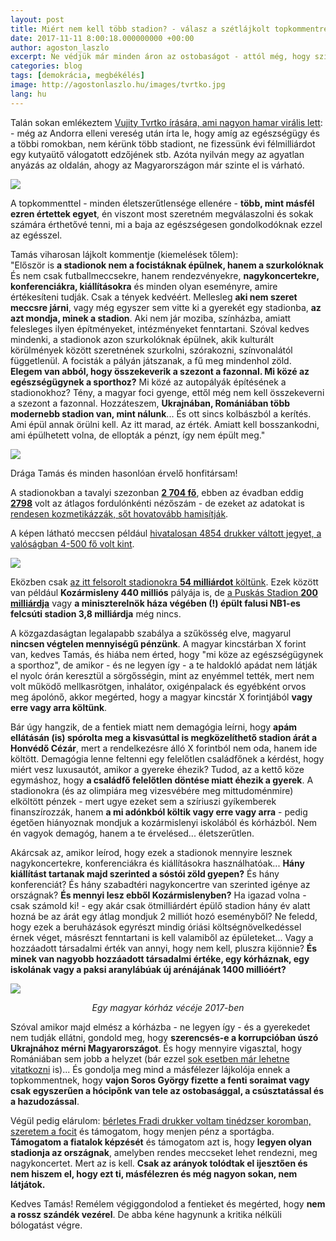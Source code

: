 ```yaml
---
layout: post
title: Miért nem kell több stadion? - válasz a szétlájkolt topkommentre Vujity Tvrtko posztja alatt
date: 2017-11-11 8:00:18.000000000 +00:00
author: agoston_laszlo
excerpt: Ne védjük már minden áron az ostobaságot - attól még, hogy szimpatizálsz egy párttal, lehetsz realista... 
categories: blog
tags: [demokrácia, megbékélés]
image: http://agostonlaszlo.hu/images/tvrtko.jpg
lang: hu
---
```

Talán sokan emlékeztem [Vujity Tvrtko írására, ami nagyon hamar virális lett](https://www.facebook.com/vujitytvrtko/photos/a.523675771035274.1073741826.272564679479719/1500905689978939/?type=3&theater): - még az Andorra elleni vereség után írta le, hogy amíg az egészségügy és a többi romokban, nem kérünk több stadiont, ne fizessünk évi félmilliárdot egy kutyaütő válogatott edzőjének stb. Azóta nyilván megy az agyatlan anyázás az oldalán, ahogy az Magyarországon már szinte el is várható.

![](http://agostonlaszlo.hu/images/tvrtko.jpg)

A topkommenttel - minden életszerűtlensége ellenére - **több, mint másfél ezren értettek egyet**, én viszont most szeretném megválaszolni és sokak számára érthetővé tenni, mi a baja az egészségesen gondolkodóknak ezzel az egésszel.

Tamás  viharosan lájkolt kommentje (kiemelések tőlem): <br />
"Először is **a stadionok nem a focistáknak épülnek, hanem a szurkolóknak** És nem csak futballmeccsekre, hanem rendezvényekre, **nagykoncertekre, konferenciákra, kiállításokra** és minden olyan eseményre, amire értékesíteni tudják. Csak a tények kedvéért. Mellesleg **aki nem szeret meccsre járni**, vagy még egyszer sem vitte ki a gyerekét egy stadionba, **az azt mondja, minek a stadion**. Aki nem jár moziba, színházba, amiatt felesleges ilyen építményeket, intézményeket fenntartani. Szóval kedves mindenki, a stadionok azon szurkolóknak épülnek, akik kulturált körülmények között szeretnének szurkolni, szórakozni, színvonalától függetlenül. A focisták a pályán játszanak, a fű meg mindenhol zöld. **Elegem van abból, hogy összekeverik a szezont a fazonnal. Mi közé az egészségügynek a sporthoz?** Mi közé az autopályák építésének a stadionokhoz? Tény, a magyar foci gyenge, ettől még nem kell összekeverni a szezont a fazonnal. Hozzáteszem, **Ukrajnában, Romániában több modernebb stadion van, mint nálunk**... És ott sincs kolbászból a kerítés. Ami épül annak örülni kell. Az itt marad, az érték. Amiatt kell bosszankodni, ami épülhetett volna, de ellopták a pénzt, így nem épült meg."

![](http://agostonlaszlo.hu/images/tamaskomment.jpg)

Drága Tamás és minden hasonlóan érvelő honfitársam!

A stadionokban a tavalyi szezonban **[2 704 fő](https://www.magyarfutball.hu/hu/merkozesek/bajnoki_merkozesek/nb_i/2016_2017/nezoszamok)**, ebben az évadban eddig **[2798](https://www.magyarfutball.hu/hu/merkozesek/bajnoki_merkozesek/nb_i/2017_2018/nezoszamok)** volt az átlagos fordulónkénti nézőszám - de ezeket az adatokat is [rendesen kozmetikázzák, sőt hovatovább hamisítják](https://444.hu/2016/03/04/sokkal-kevesebben-jarnak-magyarorszagon-meccsre-mint-amit-a-klubok-hazudnak).

A képen látható meccsen például [hivatalosan 4854 drukker váltott jegyet, a valóságban 4-500 fő volt kint]((https://444.hu/2017/04/23/a-meccsen-ahol-ez-a-kep-keszult-hivatalosan-4854-nezo-volt)).

![](https://4cdn.hu/kraken/image/upload/s--Ci2QfTwr--/7076TutrruzPMgCRs.png)

Eközben csak [az itt felsorolt stadionokra **54 milliárdot** költünk](http://www.csakfoci.hu/magyar-foci/ezek-a-stadion-keszulhetnek-el-2018-tavaszara-arenakorkep#). Ezek között van például **Kozármisleny 440 milliós** pályája is, de [a Puskás Stadion **200 milliárdja**](http://index.hu/sport/futball/2017/03/07/puskas_ferenc_stadion_190_milliard_koltseg/) vagy **a miniszterelnök háza végében (!) épült falusi NB1-es felcsúti stadion 3,8 milliárdja** még nincs.

A közgazdaságtan legalapabb szabálya a szűkösség elve, magyarul **nincsen végtelen mennyiségű pénzünk**. A magyar kincstárban X forint van, kedves Tamás, és hiába nem érted, hogy "mi köze az egészségügynek a sporthoz", de amikor - és ne legyen így - a te haldokló apádat nem látják el nyolc órán keresztül a sörgősségin, mint az enyémmel tették, mert nem volt működő mellkasrötgen, inhalátor, oxigénpalack és egyébként orvos meg ápolónő, akkor megérted, hogy a magyar kincstár X forintjából **vagy erre vagy arra költünk**.

Bár úgy hangzik, de a fentiek miatt nem demagógia leírni, hogy **apám ellátásán (is) spórolta meg a kisvasúttal is megközelíthető stadion árát a Honvédő Cézár**, mert a rendelkezésre álló X forintból nem oda, hanem ide költött. Demagógia lenne feltenni egy felelőtlen családfőnek a kérdést, hogy miért vesz luxusautót, amikor a gyereke éhezik? Tudod, az a kettő köze egymáshoz, hogy **a családfő felelőtlen döntése miatt éhezik a gyerek**. A stadionokra (és az olimpiára meg vizesvébére meg mittudoménmire) elköltött pénzek - mert ugye ezeket sem a szíriuszi gyíkemberek finanszírozzák, hanem **a mi adónkból költik vagy erre vagy arra** - pedig égetően hiányoznak mondjuk a kozármislenyi iskolából és kórházból. Nem én vagyok demagóg, hanem a te érvelésed... életszerűtlen.

Akárcsak az, amikor leírod, hogy ezek a stadionok mennyire lesznek nagykoncertekre, konferenciákra és kiállításokra használhatóak... **Hány kiállítást tartanak majd szerinted a sóstói zöld gyepen?** És hány konferenciát? És hány szabadtéri nagykoncertre van szerinted igénye az országnak? **És mennyi lesz ebből Kozármislenyben?** Ha igazad volna - csak számold ki! - egy akár csak ötmilliárdért épülő stadion hány év alatt hozná be az árát egy átlag mondjuk 2 milliót hozó eseményből? Ne feledd, hogy ezek a beruházások egyrészt mindig óriási költségnövelkedéssel érnek véget, másrészt fenntartani is kell valamiből az épületeket... Vagy a hozzáadott társadalmi érték van annyi, hogy nem kell, pluszra kijönnie? **És minek van nagyobb hozzáadott társadalmi értéke, egy kórháznak, egy iskolának vagy a paksi aranylábúak új arénájának 1400 millióért?**

![](http://agostonlaszlo.hu/images/korhaznyito2.jpg)
<center><i>Egy magyar kórház vécéje 2017-ben</i></center>

Szóval amikor majd elmész a kórházba - ne legyen így - és a gyerekedet nem tudják ellátni, gondold meg, hogy **szerencsés-e a korrupcióban úszó Ukrajnához mérni Magyarországot**. És hogy mennyire vigasztal, hogy Romániában sem jobb a helyzet (bár ezzel [sok esetben már lehetne vitatkozni](http://www.napi.hu/magyar_gazdasag/romania_nagyon_elverte_magyarorszagot.631063.html) is)... És gondolja meg mind a másfélezer lájkolója ennek a topkommentnek, hogy **vajon Soros György fizette a fenti soraimat vagy csak egyszerűen a hócipőnk van tele az ostobasággal, a csúsztatással és a hazudozással**.

Végül pedig elárulom: [bérletes Fradi drukker voltam tinédzser koromban, szeretem a focit](http://agostonlaszlo.hu/blog/futball-eb/) és támogatom, hogy menjen pénz a sportágba. **Támogatom a fiatalok képzését** és támogatom azt is, hogy **legyen olyan stadionja az országnak**, amelyben rendes meccseket lehet rendezni, meg nagykoncertet. Mert az is kell. **Csak az arányok tolódtak el ijesztően és nem hiszem el, hogy ezt ti, másfélezren és még nagyon sokan, nem látjátok.**

Kedves Tamás! Remélem végiggondolod a fentieket és megérted, hogy **nem a rossz szándék vezérel**. De abba kéne hagynunk a kritika nélküli bólogatást végre.
